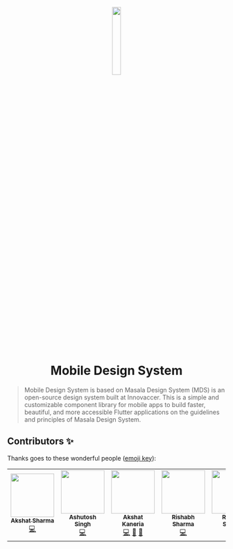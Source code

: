 <p align="center">
  <a href="#">
    <img alt="" src="https://innovaccer.com/static/image/site-logo/innovaccer-logo-black.svg" width="20%" />
  </a>
</p>
<h1 align="center">
  Mobile Design System
</h1>

> Mobile Design System is based on Masala Design System (MDS) is an open-source design system built at Innovaccer.
> This is a simple and customizable component library for mobile apps to build faster, beautiful,
> and more accessible Flutter applications on the guidelines and principles of
> Masala Design System.

## Contributors ✨

Thanks goes to these wonderful people ([emoji key](https://allcontributors.org/docs/en/emoji-key)):

<!-- ALL-CONTRIBUTORS-LIST:START - Do not remove or modify this section -->
<!-- prettier-ignore-start -->
<!-- markdownlint-disable -->
<table>
  <tr>
    <td align="center"><a href="https://github.com/aks3800"><img src="https://avatars.githubusercontent.com/u/14839981?v=4" width="100px;" alt=""/><br /><sub><b>Akshat Sharma</b></sub></a><br /><a href="https://github.com/innovaccer/design-system/commits?author=aditya-kumawat" title="Code">💻</a></td>
    <td align="center"><a href="https://github.com/hiashutoshsingh"><img src="https://avatars.githubusercontent.com/u/21235425?v=4" width="100px;" alt=""/><br /><sub><b>Ashutosh Singh</b></sub></a><br /><a href="https://github.com/innovaccer/design-system/commits?author=riyalohia" title="Code">💻</a></td>
    <td align="center"><a href="https://github.com/akshatkaneria"><img src="https://avatars.githubusercontent.com/u/59723966?v=4" width="100px;" alt=""/><br /><sub><b>Akshat Kaneria</b></sub></a><br /><a href="https://github.com/innovaccer/design-system/commits?author=satyamyadav" title="Code">💻</a> <a href="https://github.com/innovaccer/design-system/commits?author=satyamyadav" title="Documentation">📖</a> <a href="https://github.com/innovaccer/design-system/pulls?q=is%3Apr+reviewed-by%3Asatyamyadav" title="Reviewed Pull Requests">👀</a></td>
    <td align="center"><a href="https://github.com/rishabhdavesar"><img src="https://avatars.githubusercontent.com/u/32301957?v=4" width="100px;" alt=""/><br /><sub><b>Rishabh Sharma</b></sub></a><br /><a href="https://github.com/innovaccer/design-system/commits?author=sandeshchoudhary" title="Code">💻</a></td>
    <td align="center"><a href="https://github.com/annshsingh"><img src="https://avatars.githubusercontent.com/u/30386688?v=4" width="100px;" alt=""/><br /><sub><b>Rishabh Sharma</b></sub></a><br /><a href="https://github.com/innovaccer/design-system/commits?author=sandeshchoudhary" title="Code">💻</a></td>
  </tr>
</table>



